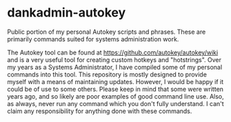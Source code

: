 # dankadmin-autokey
Public portion of my personal Autokey scripts and phrases. These are primarily commands suited for systems administration work.

The Autokey tool can be found at https://github.com/autokey/autokey/wiki and is a very useful tool for creating custom hotkeys and "hotstrings". Over my years as a Systems Administrator, I have compiled some of my personal commands into this tool. This repository is mostly designed to provide myself with a means of maintaining updates. However, I would be happy if it could be of use to some others. Please keep in mind that some were written years ago, and so likely are poor examples of good command line use. Also, as always, never run any command which you don't fully understand. I can't claim any responsibility for anything done with these commands.
